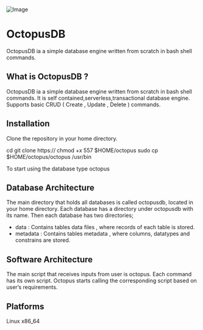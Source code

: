 ![Image](https://github.com/AyaHamedd/OctopusDB/blob/main/octopusdb.jpeg)
# OctopusDB
OctopusDB ia a simple database engine written from scratch in bash shell commands.

## What is OctopusDB ?

OctopusDB ia a simple database engine written from scratch in bash shell commands. It is self contained,serverless,transactional database engine. Supports basic CRUD ( Create , Update , Delete ) commands.

## Installation
Clone the repository in your home directory.

cd
git clone https://
chmod +x 557 $HOME/octopus
sudo cp $HOME/octopus/octopus /usr/bin

To start using the database type
octopus

## Database Architecture
The main directory that holds all databases is called octopusdb, located in your home directory. Each database has a directory under  octopusdb with its name. Then each database has two directories;
- data : Contains tables data files , where records of each table is stored.
- metadata : Contains tables metadata , where columns, datatypes and constrains are stored.


## Software Architecture
The main script that receives inputs from user is octopus. Each command has its own script. Octopus starts calling the corresponding script based on user’s requirements.



## Platforms
Linux x86_64



